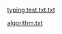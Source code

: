 [typing test.txt.txt](https://github.com/user-attachments/files/17539661/typing.test.txt.txt)


[algorithm.txt](https://github.com/user-attachments/files/17539661/algorithm.txt)
